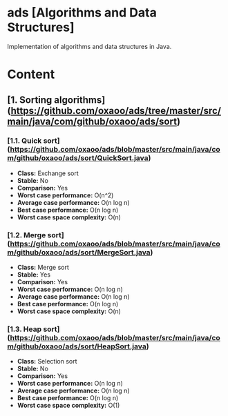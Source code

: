 # ads [Algorithms and Data Structures]

Implementation of algorithms and data structures in Java.

# Content
## [1. Sorting algorithms] (https://github.com/oxaoo/ads/tree/master/src/main/java/com/github/oxaoo/ads/sort)
### [1.1. Quick sort] (https://github.com/oxaoo/ads/blob/master/src/main/java/com/github/oxaoo/ads/sort/QuickSort.java)
- **Class:** Exchange sort  
- **Stable:** No  
- **Comparison:** Yes  
- **Worst case performance:** O(n^2)  
- **Average case performance:** O(n log n)  
- **Best case performance:** O(n log n)  
- **Worst case space complexity:** O(n)  

### [1.2. Merge sort] (https://github.com/oxaoo/ads/blob/master/src/main/java/com/github/oxaoo/ads/sort/MergeSort.java)
- **Class:** Merge sort  
- **Stable:** Yes  
- **Comparison:** Yes  
- **Worst case performance:** O(n log n)  
- **Average case performance:** O(n log n)  
- **Best case performance:** O(n log n)  
- **Worst case space complexity:** O(n) 

### [1.3. Heap sort] (https://github.com/oxaoo/ads/blob/master/src/main/java/com/github/oxaoo/ads/sort/HeapSort.java)
- **Class:** Selection sort  
- **Stable:** No  
- **Comparison:** Yes  
- **Worst case performance:** O(n log n)  
- **Average case performance:** O(n log n)  
- **Best case performance:** O(n log n)  
- **Worst case space complexity:** O(1) 


